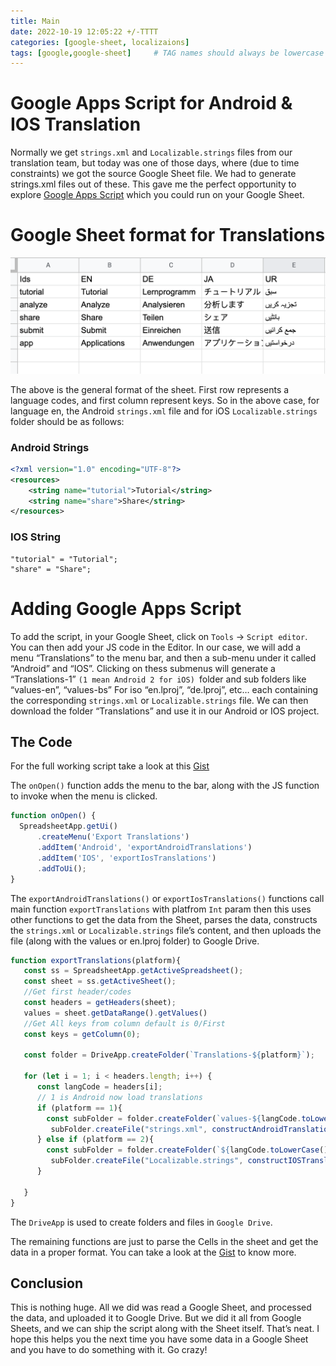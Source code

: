 ```yaml
---
title: Main
date: 2022-10-19 12:05:22 +/-TTTT
categories: [google-sheet, localizaions]
tags: [google,google-sheet]     # TAG names should always be lowercase
---
```

# Google Apps Script for Android & IOS Translation

Normally we get `strings.xml` and `Localizable.strings` files from our translation team, but today was one of those days, where (due to time constraints) we got the source Google Sheet file. We had to generate strings.xml files out of these. This gave me the perfect opportunity to explore [Google Apps Script](https://developers.google.com/apps-script) which you could run on your Google Sheet.

# Google Sheet format for Translations
![Translation Format sample](/assets/translation_sheet_format.png)


The above is the general format of the sheet. First row represents a language codes, and first column represent keys. So in the above case, for language en, the Android `strings.xml` file and for iOS `Localizable.strings` folder should be as follows:

### Android Strings
```XML
<?xml version="1.0" encoding="UTF-8"?>
<resources>
    <string name="tutorial">Tutorial</string>
    <string name="share">Share</string>
</resources>
```
### IOS String

```Strings
"tutorial" = "Tutorial";
"share" = "Share";
```
# Adding Google Apps Script

To add the script, in your Google Sheet, click on `Tools` -> `Script editor`. You can then add your JS code in the Editor. In our case, we will add a menu “Translations” to the menu bar, and then a sub-menu under it called “Android” and “IOS”. Clicking on thess submenus will generate a “Translations-1” `(1 mean Android 2 for iOS) `folder and sub folders like “values-en”, “values-bs” For iso “en.lproj”, “de.lproj”, etc… each containing the corresponding `strings.xml` or `Localizable.strings` file. We can then download the folder “Translations” and use it in our Android or IOS project.

## The Code

For the full working script take a look at this [Gist](https://gist.github.com/AnasSharif/0241dc4199941b828c612b3301eb9fd2)

The `onOpen()` function adds the menu to the bar, along with the JS function to invoke when the menu is clicked.

```javascript
function onOpen() {
  SpreadsheetApp.getUi()
      .createMenu('Export Translations')
      .addItem('Android', 'exportAndroidTranslations')
      .addItem('IOS', 'exportIosTranslations')
      .addToUi();
}
```
The `exportAndroidTranslations()` or  `exportIosTranslations()` functions call main function `exportTranslations` with platfrom `Int` param then this uses other functions to get the data from the Sheet, parses the data, constructs the `strings.xml` or `Localizable.strings` file’s content, and then uploads the file (along with the values or en.lproj folder) to Google Drive.

```javascript
function exportTranslations(platform){
   const ss = SpreadsheetApp.getActiveSpreadsheet();
   const sheet = ss.getActiveSheet();
   //Get first header/codes
   const headers = getHeaders(sheet);
   values = sheet.getDataRange().getValues()
   //Get All keys from column default is 0/First
   const keys = getColumn(0);

   const folder = DriveApp.createFolder(`Translations-${platform}`);

   for (let i = 1; i < headers.length; i++) {
      const langCode = headers[i];
      // 1 is Android now load translations
      if (platform == 1){
        const subFolder = folder.createFolder(`values-${langCode.toLowerCase()}`);
         subFolder.createFile("strings.xml", constructAndroidTranslation(keys, getColumn(i)));
      } else if (platform == 2){
        const subFolder = folder.createFolder(`${langCode.toLowerCase()}.lproj`);
         subFolder.createFile("Localizable.strings", constructIOSTranslation(keys, getColumn(i)));
      }

   }
}
```
The `DriveApp` is used to create folders and files in `Google Drive`.

The remaining functions are just to parse the Cells in the sheet and get the data in a proper format. You can take a look at the [Gist](https://gist.github.com/AnasSharif/0241dc4199941b828c612b3301eb9fd2) to know more.


## Conclusion
This is nothing huge. All we did was read a Google Sheet, and processed the data, and uploaded it to Google Drive. But we did it all from Google Sheets, and we can ship the script along with the Sheet itself. That’s neat. I hope this helps you the next time you have some data in a Google Sheet and you have to do something with it. Go crazy!
